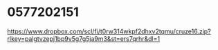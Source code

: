 # 0577202151


https://www.dropbox.com/scl/fi/t0rw314wkpf2dhxv2tqmu/cruze16.zip?rlkey=palgtvzepj1bp9v5g7g5ja9m3&st=ers7qrhr&dl=1
